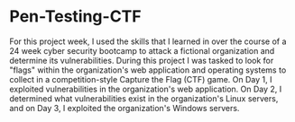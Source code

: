 # Pen-Testing-CTF
For this project week, I used the skills that I learned in over the course of a 24 week cyber security bootcamp to attack a fictional organization and determine its vulnerabilities. During this project I was tasked to look for "flags" within the organization's web application and operating systems to collect in a competition-style Capture the Flag (CTF) game. On Day 1, I exploited vulnerabilities in the organization's web application. On Day 2, I determined what vulnerabilities exist in the organization's Linux servers, and on Day 3, I exploited the organization's Windows servers.
